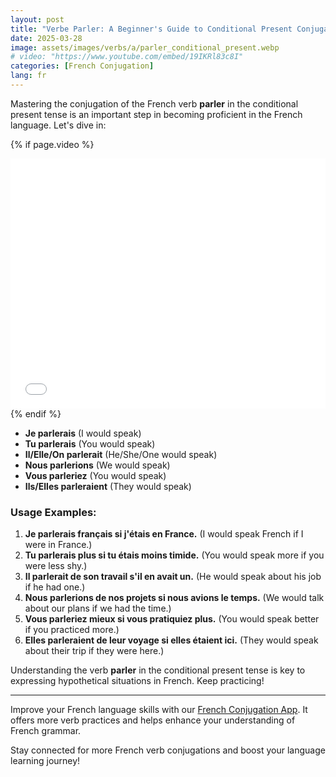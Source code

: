 ```yaml
---
layout: post
title: "Verbe Parler: A Beginner's Guide to Conditional Present Conjugation"
date: 2025-03-28
image: assets/images/verbs/a/parler_conditional_present.webp
# video: "https://www.youtube.com/embed/19IKRl83c8I"
categories: [French Conjugation]
lang: fr
---
```


Mastering the conjugation of the French verb **parler** in the conditional present tense is an important step in becoming proficient in the French language. Let's dive in:

<!-- Video Embed Section -->
{% if page.video %}
<div class="video-embed">
  <iframe width="100%" height="400" src="{{ page.video | escape }}" frameborder="0" allowfullscreen></iframe>
</div>
{% endif %}

- **Je parlerais** (I would speak)
- **Tu parlerais** (You would speak)
- **Il/Elle/On parlerait** (He/She/One would speak)
- **Nous parlerions** (We would speak)
- **Vous parleriez** (You would speak)
- **Ils/Elles parleraient** (They would speak)

### Usage Examples:

1. **Je parlerais français si j'étais en France.** (I would speak French if I were in France.)
2. **Tu parlerais plus si tu étais moins timide.** (You would speak more if you were less shy.)
3. **Il parlerait de son travail s'il en avait un.** (He would speak about his job if he had one.)
4. **Nous parlerions de nos projets si nous avions le temps.** (We would talk about our plans if we had the time.)
5. **Vous parleriez mieux si vous pratiquiez plus.** (You would speak better if you practiced more.)
6. **Elles parleraient de leur voyage si elles étaient ici.** (They would speak about their trip if they were here.)

Understanding the verb **parler** in the conditional present tense is key to expressing hypothetical situations in French. Keep practicing!

---

Improve your French language skills with our [French Conjugation App]({{site.appStore.url}}). It offers more verb practices and helps enhance your understanding of French grammar.

Stay connected for more French verb conjugations and boost your language learning journey!
